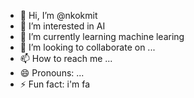 - 👋 Hi, I’m @nkokmit
- 👀 I’m interested in AI
- 🌱 I’m currently learning machine learing
- 💞️ I’m looking to collaborate on ...
- 📫 How to reach me ...
- 😄 Pronouns: ...
- ⚡ Fun fact: i'm fa

<!---
nkokmit/nkokmit is a ✨ special ✨ repository because its `README.md` (this file) appears on your GitHub profile.
You can click the Preview link to take a look at your changes.
--->
